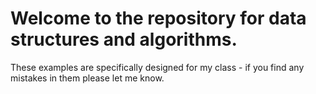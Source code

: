 # Welcome to the repository for data structures and algorithms.

These examples are specifically designed for my class - if you find any mistakes in them please let me know.

